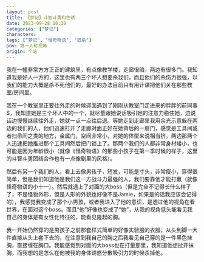 ```yaml
---
layout: post
title: 【梦记】斗智斗勇和色诱
date: 2023-09-28 10:30
categories: ["梦记"]
characters: 
tags: ["梦记", "怪奇物语", "追杀"]
pov: 第一人称视角
origin: 个站
---
```


我在一幢非常方方正正的建筑里，有点像教学楼，走廊很暗，两边有很多门。我知道我是好人一方的，这里也有两三个坏人想要杀我们，而且他们的杀伤力很强，以我们的能力大概是杀不死他们的，最好的办法目前只有用计谋把他们关在那些教室/房间里。

我在一个教室里正要往外走的时候迎面遇到了刚刚从教室门走进来的胖胖的前同事S，我知道她是三个坏人中的一个，就尽量跟她说话吸引她的注意力稳住她，边说话边慢慢继续往外走，她就一点一点往后退。等她走到走廊里我用余光示意躲在两边的我们的人，他们迅速打开了走廊对面正好在她背后的一扇门，感觉是工具间或者扫帚间之类的地方，金属门，空间非常小，对她的体型来说相当挤。两边那两个人迅速把她推进那个工具间然后把门锁上了。那两个我们的人都非常身材矮小，也可能是因为年龄很小（就像《怪奇物语》的那些小孩子在第一季时候的样子，这里的斗智斗勇团结合作也有一点像剧里的风格）。

然后有另一个我们的人，看上去像男孩子，短发，可能是寸头，非常瘦小，穿得很简单，但是我们知道他是我们这一方战斗力最强的人，我们要靠他才能打赢（就像怪奇物语的小十一）。然后就遇上了对面的大boss（但是完全不记得长什么样子了，不是怪物外形，但是人形的外貌也好像不是Jamie，如果是的话我应该会记得的），我感觉我变成了那个小男孩，或者我进入了他的意识，是透过他的视角在看世界，在面对这个boss。而且“他”好像也变成了“她”，从我的视角低头能看见我自己的身体是有女性化特征的，能看见隆起的胸。

我一开始仍然穿的是男孩子之前那套样式简单的好像实验服的衣服，从头到脚一大件直接从头上套下去的，在注意到我自己的胸之后我看见自己穿的是一件黑色抹胸，直接缠在胸口。我能感觉到对面的大boss也在打量那里，我知道他想扯开抹胸，而我想的是怎么在他被我的身体诱惑分散吸引力的时候杀掉他。

